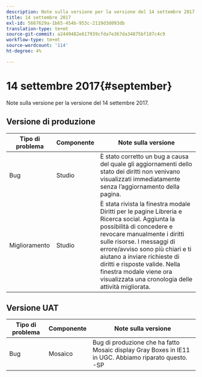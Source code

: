 ```yaml
---
description: Note sulla versione per la versione del 14 settembre 2017.
title: 14 settembre 2017
exl-id: 5667629a-1b65-454b-953c-2119d3d093db
translation-type: tm+mt
source-git-commit: a2449482e617939cfda7e367da34875bf187c4c9
workflow-type: tm+mt
source-wordcount: '114'
ht-degree: 4%

---
```


# 14 settembre 2017{#september}

Note sulla versione per la versione del 14 settembre 2017.

## Versione di produzione

| **Tipo di problema** | **Componente** | **Note sulla versione** |
|---|---|---|
| Bug | Studio | È stato corretto un bug a causa del quale gli aggiornamenti dello stato dei diritti non venivano visualizzati immediatamente senza l’aggiornamento della pagina. |
| Miglioramento | Studio | È stata rivista la finestra modale Diritti per le pagine Libreria e Ricerca social. Aggiunta la possibilità di concedere e revocare manualmente i diritti sulle risorse. I messaggi di errore/avviso sono più chiari e ti aiutano a inviare richieste di diritti e risposte valide. Nella finestra modale viene ora visualizzata una cronologia delle attività migliorata. |

## Versione UAT

| **Tipo di problema** | **Componente** | **Note sulla versione** |
|---|---|---|
| Bug | Mosaico | Bug di produzione che ha fatto Mosaic display Gray Boxes in IE11 in UGC. Abbiamo riparato questo. -SP |
